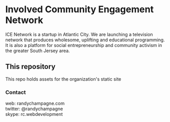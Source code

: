 # Involved Community Engagement Network

ICE Network is a startup in Atlantic City. We are launching a television network that produces wholesome, uplifting and educational programming. It is also a platform for social entrepreneurship and community activism in the greater South Jersey area.



## This repository

This repo holds assets for the organization's static site



### Contact

web: randychampagne.com <br>
twitter: @randychampagne <br>
skype: rc.webdevelopment <br>
